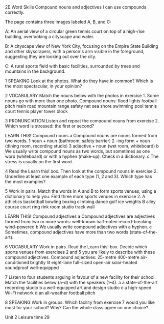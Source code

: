 2E Word Skills
Compound nouns and adjectives
I can use compounds correctly.

The page contains three images labeled A, B, and C:

A: An aerial view of a circular green tennis court on top of a high-rise building, overlooking a cityscape and water.

B: A cityscape view of New York City, focusing on the Empire State Building and other skyscrapers, with a person's arm visible in the foreground, suggesting they are looking out over the city.

C: A rural sports field with basic facilities, surrounded by trees and mountains in the background.

1 SPEAKING Look at the photos. What do they have in common? Which is the most spectacular, in your opinion?

2 VOCABULARY Match the nouns below with the photos in exercise 1. Some nouns go with more than one photo.
Compound nouns: flood lights football pitch main road mountain range safety net sea shore swimming pool tennis court tennis player tower block

3 PRONUNCIATION Listen and repeat the compound nouns from exercise 2. Which word is stressed: the first or second?

LEARN THIS! Compound nouns
a Compound nouns are nouns formed from two words.
1 noun + noun (bathroom, safety barrier)
2 -ing form + noun (dining room, recording studio)
3 adjective + noun (wet room, whiteboard)
b We usually write compound nouns as two words, but sometimes as one word (whiteboard) or with a hyphen (make-up). Check in a dictionary.
c The stress is usually on the first word.

4 Read the Learn this! box. Then look at the compound nouns in exercise 2. Underline at least one example of each type (1, 2 and 3). Which type has the most examples?

5 Work in pairs. Match the words in A and B to form sports venues, using a dictionary to help you. Find three more sports venues in exercise 2.
A athletics basketball bowling boxing climbing dance golf ice weights
B alley course court ring rink room studio track wall

LEARN THIS! Compound adjectives
a Compound adjectives are adjectives formed from two or more words:
well-known half-eaten record-breaking wind-powered
b We usually write compound adjectives with a hyphen.
c Sometimes, compound adjectives have more than two words (state-of-the-art).

6 VOCABULARY Work in pairs. Read the Learn this! box. Decide which sports venues from exercises 2 and 5 you are likely to describe with these compound adjectives.
Compound adjectives: 25-metre 400-metre air-conditioned brightly lit eight-lane full-sized open-air solar-heated soundproof well-equipped

7 Listen to four students arguing in favour of a new facility for their school. Match the facilities below (a–d) with the speakers (1–4).
a a state-of-the-art recording studio
b a well-equipped art and design studio
c a high-speed Wi-Fi network
d an all-weather football pitch

8 SPEAKING Work in groups. Which facility from exercise 7 would you like most for your school? Why? Can the whole class agree on one choice?

Unit 2 Leisure time 29